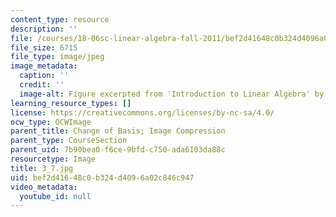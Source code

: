 ```yaml
---
content_type: resource
description: ''
file: /courses/18-06sc-linear-algebra-fall-2011/bef2d41648c0b324d4096a02c846c947_3_7.jpg
file_size: 6715
file_type: image/jpeg
image_metadata:
  caption: ''
  credit: ''
  image-alt: Figure excerpted from 'Introduction to Linear Algebra' by G.S. Strang
learning_resource_types: []
license: https://creativecommons.org/licenses/by-nc-sa/4.0/
ocw_type: OCWImage
parent_title: Change of Basis; Image Compression
parent_type: CourseSection
parent_uid: 7b90bea0-f6ce-9bfd-c750-ada6103da88c
resourcetype: Image
title: 3_7.jpg
uid: bef2d416-48c0-b324-d409-6a02c846c947
video_metadata:
  youtube_id: null
---
```


